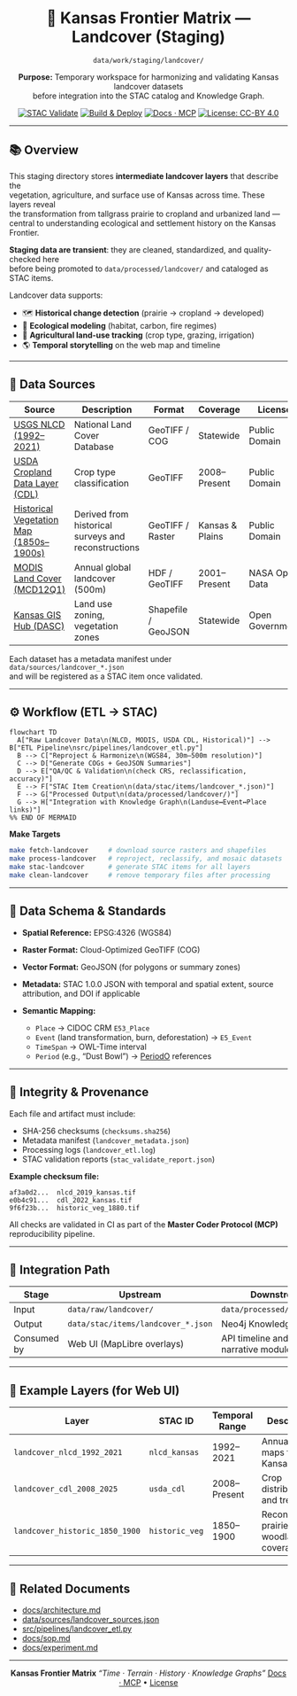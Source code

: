 <div align="center">

# 🌾 Kansas Frontier Matrix — Landcover (Staging)
`data/work/staging/landcover/`

**Purpose:** Temporary workspace for harmonizing and validating Kansas landcover datasets  
before integration into the STAC catalog and Knowledge Graph.

[![STAC Validate](https://img.shields.io/badge/STAC-validate-blue)](../../../../.github/workflows/stac-validate.yml)
[![Build & Deploy](https://github.com/bartytime4life/Kansas-Frontier-Matrix/actions/workflows/site.yml/badge.svg)](../../../../.github/workflows/site.yml)
[![Docs · MCP](https://img.shields.io/badge/Docs-MCP-green)](../../../../docs/)
[![License: CC-BY 4.0](https://img.shields.io/badge/License-CC--BY%204.0-lightgrey)](../../../../LICENSE)

</div>

---

## 📚 Overview

This staging directory stores **intermediate landcover layers** that describe the  
vegetation, agriculture, and surface use of Kansas across time. These layers reveal  
the transformation from tallgrass prairie to cropland and urbanized land —  
central to understanding ecological and settlement history on the Kansas Frontier.

**Staging data are transient**: they are cleaned, standardized, and quality-checked here  
before being promoted to `data/processed/landcover/` and cataloged as STAC items.

Landcover data supports:
- 🗺 **Historical change detection** (prairie → cropland → developed)
- 🌿 **Ecological modeling** (habitat, carbon, fire regimes)
- 🚜 **Agricultural land-use tracking** (crop type, grazing, irrigation)
- 🌎 **Temporal storytelling** on the web map and timeline

---

## 🧩 Data Sources

| Source | Description | Format | Coverage | License |
|--------|--------------|---------|-----------|----------|
| [USGS NLCD (1992–2021)](https://www.mrlc.gov/) | National Land Cover Database | GeoTIFF / COG | Statewide | Public Domain |
| [USDA Cropland Data Layer (CDL)](https://nassgeodata.gmu.edu/CropScape/) | Crop type classification | GeoTIFF | 2008–Present | Public Domain |
| [Historical Vegetation Map (1850s–1900s)](https://pubs.usgs.gov/) | Derived from historical surveys and reconstructions | GeoTIFF / Raster | Kansas & Plains | Public Domain |
| [MODIS Land Cover (MCD12Q1)](https://modis.gsfc.nasa.gov/data/dataprod/mod12.php) | Annual global landcover (500m) | HDF / GeoTIFF | 2001–Present | NASA Open Data |
| [Kansas GIS Hub (DASC)](https://hub.kansasgis.org/) | Land use zoning, vegetation zones | Shapefile / GeoJSON | Statewide | Open Government |

Each dataset has a metadata manifest under `data/sources/landcover_*.json`  
and will be registered as a STAC item once validated.

---

## ⚙️ Workflow (ETL → STAC)

```mermaid
flowchart TD
  A["Raw Landcover Data\n(NLCD, MODIS, USDA CDL, Historical)"] --> B["ETL Pipeline\nsrc/pipelines/landcover_etl.py"]
  B --> C["Reproject & Harmonize\n(WGS84, 30m–500m resolution)"]
  C --> D["Generate COGs + GeoJSON Summaries"]
  D --> E["QA/QC & Validation\n(check CRS, reclassification, accuracy)"]
  E --> F["STAC Item Creation\n(data/stac/items/landcover_*.json)"]
  F --> G["Processed Output\n(data/processed/landcover/)"]
  G --> H["Integration with Knowledge Graph\n(Landuse↔Event↔Place links)"]
%% END OF MERMAID
````

**Make Targets**

```bash
make fetch-landcover     # download source rasters and shapefiles
make process-landcover   # reproject, reclassify, and mosaic datasets
make stac-landcover      # generate STAC items for all layers
make clean-landcover     # remove temporary files after processing
```

---

## 🧠 Data Schema & Standards

* **Spatial Reference:** EPSG:4326 (WGS84)
* **Raster Format:** Cloud-Optimized GeoTIFF (COG)
* **Vector Format:** GeoJSON (for polygons or summary zones)
* **Metadata:** STAC 1.0.0 JSON with temporal and spatial extent, source attribution, and DOI if applicable
* **Semantic Mapping:**

  * `Place` → CIDOC CRM `E53_Place`
  * `Event` (land transformation, burn, deforestation) → `E5_Event`
  * `TimeSpan` → OWL-Time interval
  * `Period` (e.g., “Dust Bowl”) → [PeriodO](https://perio.do/) references

---

## 🧮 Integrity & Provenance

Each file and artifact must include:

* SHA-256 checksums (`checksums.sha256`)
* Metadata manifest (`landcover_metadata.json`)
* Processing logs (`landcover_etl.log`)
* STAC validation reports (`stac_validate_report.json`)

**Example checksum file:**

```
af3a0d2...  nlcd_2019_kansas.tif
e0b4c91...  cdl_2022_kansas.tif
9f6f23b...  historic_veg_1880.tif
```

All checks are validated in CI as part of the **Master Coder Protocol (MCP)** reproducibility pipeline.

---

## 🧭 Integration Path

| Stage       | Upstream                           | Downstream                            |
| ----------- | ---------------------------------- | ------------------------------------- |
| Input       | `data/raw/landcover/`              | `data/processed/landcover/`           |
| Output      | `data/stac/items/landcover_*.json` | Neo4j Knowledge Graph                 |
| Consumed by | Web UI (MapLibre overlays)         | API timeline and AI narrative modules |

---

## 🧩 Example Layers (for Web UI)

| Layer                          | STAC ID        | Temporal Range | Description                                 |
| ------------------------------ | -------------- | -------------- | ------------------------------------------- |
| `landcover_nlcd_1992_2021`     | `nlcd_kansas`  | 1992–2021      | Annual NLCD maps for Kansas                 |
| `landcover_cdl_2008_2025`      | `usda_cdl`     | 2008–Present   | Crop distribution and trends                |
| `landcover_historic_1850_1900` | `historic_veg` | 1850–1900      | Reconstructed prairie and woodland coverage |

---

## 🔗 Related Documents

* [docs/architecture.md](../../../../docs/architecture.md)
* [data/sources/landcover_sources.json](../../sources/landcover_sources.json)
* [src/pipelines/landcover_etl.py](../../../../src/pipelines/landcover_etl.py)
* [docs/sop.md](../../../../docs/sop.md)
* [docs/experiment.md](../../../../docs/experiment.md)

---

<div align="center">

**Kansas Frontier Matrix**
*“Time · Terrain · History · Knowledge Graphs”*
[Docs · MCP](../../../../docs/) • [License](../../../../LICENSE)

</div>
